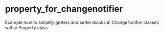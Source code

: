 # property_for_changenotifier

Example how to simplify getters and setter blocks in ChangeNotifier classes with a Property class
